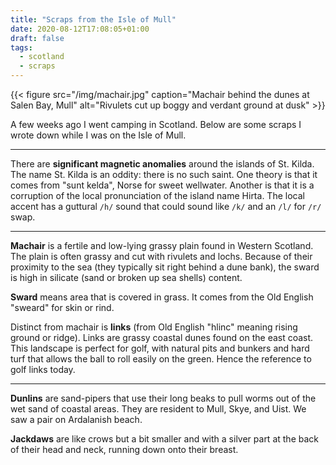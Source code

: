 ```yaml
---
title: "Scraps from the Isle of Mull"
date: 2020-08-12T17:08:05+01:00
draft: false
tags:
  - scotland
  - scraps
---
```


{{< figure src="/img/machair.jpg" caption="Machair behind the dunes at Salen Bay, Mull" alt="Rivulets cut up boggy and verdant ground at dusk" >}}

A few weeks ago I went camping in Scotland. Below are some scraps I wrote down while I was on the Isle of Mull.

---

There are **significant magnetic anomalies** around the islands of St. Kilda. The name St. Kilda is an oddity: there is no such saint. One theory is that it comes from "sunt kelda", Norse for sweet wellwater. Another is that it is a corruption of the local pronunciation of the island name Hirta. The local accent has a guttural `/h/` sound that could sound like `/k/` and an `/l/` for `/r/` swap.

---

**Machair** is a fertile and low-lying grassy plain found in Western Scotland. The plain is often grassy and cut with rivulets and lochs. Because of their proximity to the sea (they typically sit right behind a dune bank), the sward is high in silicate (sand or broken up sea shells) content.

**Sward** means area that is covered in grass. It comes from the Old English "sweard" for skin or rind.

Distinct from machair is **links** (from Old English "hlinc" meaning rising ground or ridge). Links are grassy coastal dunes found on the east coast. This landscape is perfect for golf, with natural pits and bunkers and hard turf that allows the ball to roll easily on the green. Hence the reference to golf links today.

---

**Dunlins** are sand-pipers that use their long beaks to pull worms out of the wet sand of coastal areas. They are resident to Mull, Skye, and Uist. We saw a pair on Ardalanish beach.

**Jackdaws** are like crows but a bit smaller and with a silver part at the back of their head and neck, running down onto their breast.
